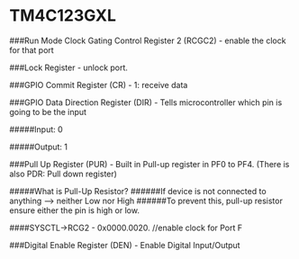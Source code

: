 # TM4C123GXL

###Run Mode Clock Gating Control Register 2 (RCGC2) - enable the clock for that port 

###Lock Register - unlock port. 

###GPIO Commit Register (CR) - 1: receive data 

###GPIO Data Direction Register (DIR) - Tells microcontroller which pin is going to be the input 

#####Input: 0

#####Output: 1

###Pull Up Register (PUR) - Built in Pull-up register in PF0 to PF4. (There is also PDR: Pull down register)

#####What is Pull-Up Resistor? 
######If device is not connected to anything --> neither Low nor High 
######To prevent this, pull-up resistor ensure either the pin is high or low. 

####SYSCTL->RCG2 - 0x0000.0020.    //enable clock for Port F 

###Digital Enable Register (DEN) - Enable Digital Input/Output
